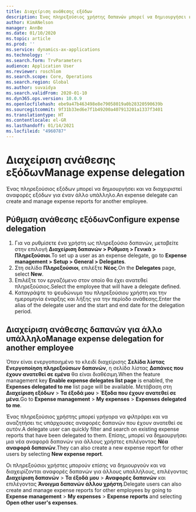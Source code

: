 ```yaml
---
title: Διαχείριση ανάθεσης εξόδων
description: Ένας πληρεξούσιος χρήστης δαπανών μπορεί να δημιουργήσει και να διαχειριστεί αναφορές δαπανών για έναν άλλο υπάλληλο στον οργανισμό.
author: KimANelson
manager: AnnBe
ms.date: 01/10/2020
ms.topic: article
ms.prod: ''
ms.service: dynamics-ax-applications
ms.technology: ''
ms.search.form: TrvParameters
audience: Application User
ms.reviewer: roschlom
ms.search.scope: Core, Operations
ms.search.region: Global
ms.author: suvaidya
ms.search.validFrom: 2020-01-10
ms.dyn365.ops.version: 10.0.9
ms.openlocfilehash: ebe9a47b463498e8e79058019a0b28320590639b
ms.sourcegitcommit: 9f31b33ed6e7f1b49200a407913201a1337f3401
ms.translationtype: HT
ms.contentlocale: el-GR
ms.lasthandoff: 01/14/2021
ms.locfileid: "4960787"
---
```

# <a name="manage-expense-delegation"></a><span data-ttu-id="7f77d-103">Διαχείριση ανάθεσης εξόδων</span><span class="sxs-lookup"><span data-stu-id="7f77d-103">Manage expense delegation</span></span>

<span data-ttu-id="7f77d-104">Ένας πληρεξούσιος εξόδων μπορεί να δημιουργήσει και να διαχειριστεί αναφορές εξόδων για έναν άλλο υπάλληλο.</span><span class="sxs-lookup"><span data-stu-id="7f77d-104">An expense delegate can create and manage expense reports for another employee.</span></span>

## <a name="configure-expense-delegation"></a><span data-ttu-id="7f77d-105">Ρύθμιση ανάθεσης εξόδων</span><span class="sxs-lookup"><span data-stu-id="7f77d-105">Configure expense delegation</span></span>

1. <span data-ttu-id="7f77d-106">Για να ρυθμίσετε ένα χρήστη ως πληρεξούσιο δαπανών, μεταβείτε στην επιλογή **Διαχείριση δαπανών > Ρύθμιση > Γενικά > Πληρεξούσιοι**.</span><span class="sxs-lookup"><span data-stu-id="7f77d-106">To set up a user as an expense delegate, go to **Expense management > Setup > General > Delegates**.</span></span>
2. <span data-ttu-id="7f77d-107">Στη σελίδα **Πληρεξούσιοι**, επιλέξτε **Νέος**.</span><span class="sxs-lookup"><span data-stu-id="7f77d-107">On the **Delegates** page, select **New**.</span></span>
3. <span data-ttu-id="7f77d-108">Επιλέξτε τον εργαζόμενο στον οποίο θα έχει ανατεθεί πληρεξούσιος.</span><span class="sxs-lookup"><span data-stu-id="7f77d-108">Select the employee that will have a delegate defined.</span></span> 
4. <span data-ttu-id="7f77d-109">Καταγράψτε το ψευδώνυμο του πληρεξούσιου χρήστη και την ημερομηνία έναρξης και λήξης για την περίοδο ανάθεσης.</span><span class="sxs-lookup"><span data-stu-id="7f77d-109">Enter the alias of the delegate user and the start and end date for the delegation period.</span></span>

## <a name="manage-expense-delegation-for-another-employee"></a><span data-ttu-id="7f77d-110">Διαχείριση ανάθεσης δαπανών για άλλο υπάλληλο</span><span class="sxs-lookup"><span data-stu-id="7f77d-110">Manage expense delegation for another employee</span></span>

<span data-ttu-id="7f77d-111">Όταν είναι ενεργοποιημένο το κλειδί διαχείρισης **Σελίδα λίστας Ενεργοποίηση πληρεξούσιων δαπανών**, η σελίδα λίστας **Δαπάνες που έχουν ανατεθεί σε εμένα** θα είναι διαθέσιμη.</span><span class="sxs-lookup"><span data-stu-id="7f77d-111">When the feature management key **Enable expense delegates list page** is enabled, the **Expenses delegated to me** list page will be available.</span></span> <span data-ttu-id="7f77d-112">Μετάβαση στη **Διαχείριση εξόδων** > **Τα έξοδά μου** > **Έξοδα που έχουν ανατεθεί σε μένα**.</span><span class="sxs-lookup"><span data-stu-id="7f77d-112">Go to **Expense management** > **My expenses** > **Expenses delegated to me**.</span></span>

<span data-ttu-id="7f77d-113">Ένας πληρεξούσιος χρήστης μπορεί γρήγορα να φιλτράρει και να αναζητήσει τις υπάρχουσες αναφορές δαπανών που έχουν ανατεθεί σε αυτόν.</span><span class="sxs-lookup"><span data-stu-id="7f77d-113">A delegate user can quickly filter and search on existing expense reports that have been delegated to them.</span></span> <span data-ttu-id="7f77d-114">Επίσης, μπορεί να δημιουργήσει μια νέα αναφορά δαπανών για άλλους χρήστες επιλέγοντας **Νέα αναφορά δαπανών**.</span><span class="sxs-lookup"><span data-stu-id="7f77d-114">They can also create a new expense report for other users by selecting **New expense report**.</span></span>

<span data-ttu-id="7f77d-115">Οι πληρεξούσιοι χρήστες μπορούν επίσης να δημιουργούν και να διαχειρίζονται αναφορές δαπανών για άλλους υπαλλήλους, επιλέγοντας **Διαχείριση δαπανών** > **Τα έξοδά μου** > **Αναφορές δαπανών** και επιλέγοντας **Άνοιγμα δαπανών άλλου χρήστη**.</span><span class="sxs-lookup"><span data-stu-id="7f77d-115">Delegate users can also create and manage expense reports for other employees by going to **Expense management** > **My expenses** > **Expense reports** and selecting **Open other user's expenses**.</span></span>
